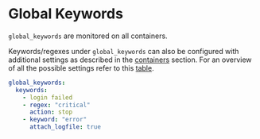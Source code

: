 
# Global Keywords

`global_keywords` are monitored on all containers. 

Keywords/regexes under `global_keywords` can also be configured with additional settings as described in the [containers](#-containers) section. For an overview of all the possible settings refer to this [table](#-settings-overview--hierarchy-explained).
 

```yaml
global_keywords:              
  keywords:
    - login failed
    - regex: "critical"
      action: stop
    - keyword: "error"
      attach_logfile: true
```
